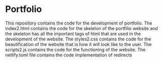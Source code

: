 # Portfolio
This repository contains the code for the development of portfolio.
The index2.html contains the code for the skeleton of the portfilio website and the skeleton has all the important tags of html that are used in the development of the website.
The styles2.css contains the code for the beautification of the website that is how it will look like to the user.
The scripts2.js contains the code for the functioning of the website.
The netlify.toml file contains the code implementation of redirects

